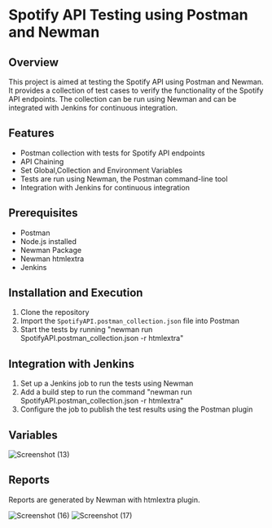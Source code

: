 # Spotify API Testing using Postman and Newman

## Overview
This project is aimed at testing the Spotify API using Postman and Newman. It provides a collection of test cases to verify the functionality of the Spotify API endpoints. The collection can be run using Newman and can be integrated with Jenkins for continuous integration.

## Features
- Postman collection with tests for Spotify API endpoints
- API Chaining
- Set Global,Collection and Environment Variables 
- Tests are run using Newman, the Postman command-line tool
- Integration with Jenkins for continuous integration

## Prerequisites
- Postman
- Node.js installed
- Newman Package
- Newman htmlextra
- Jenkins

## Installation and Execution
1. Clone the repository
2. Import the `SpotifyAPI.postman_collection.json` file into Postman
3. Start the tests by running "newman run SpotifyAPI.postman_collection.json -r htmlextra"

## Integration with Jenkins
1. Set up a Jenkins job to run the tests using Newman
2. Add a build step to run the command "newman run SpotifyAPI.postman_collection.json -r htmlextra"
3. Configure the job to publish the test results using the Postman plugin

## Variables
![Screenshot (13)](https://user-images.githubusercontent.com/122073049/218938936-c79e079e-c15e-4b19-a102-ca36f5f45eda.png)

## Reports
Reports are generated by Newman with htmlextra plugin.

![Screenshot (16)](https://user-images.githubusercontent.com/122073049/218939610-793af3aa-0d0c-4dac-902c-7d42ea5b6494.png)
![Screenshot (17)](https://user-images.githubusercontent.com/122073049/218939635-457009f0-e1c1-4b2d-818f-0d56b8ef9406.png)
